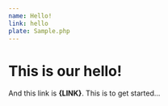 ```yaml
---
name: Hello!
link: hello
plate: Sample.php
---
```


# This is our hello!

And this link is **{LINK}**. This is to get started...